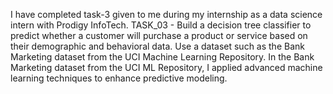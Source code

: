 I have completed task-3 given to me during my internship as a data science intern with Prodigy InfoTech.
TASK_03 - Build a decision tree classifier to predict whether a customer will purchase a product or service based on their demographic and behavioral data. Use a dataset such as the Bank Marketing dataset from the UCI Machine Learning Repository.
In the Bank Marketing dataset from the UCI ML Repository, I applied advanced machine learning techniques to enhance predictive modeling. 
